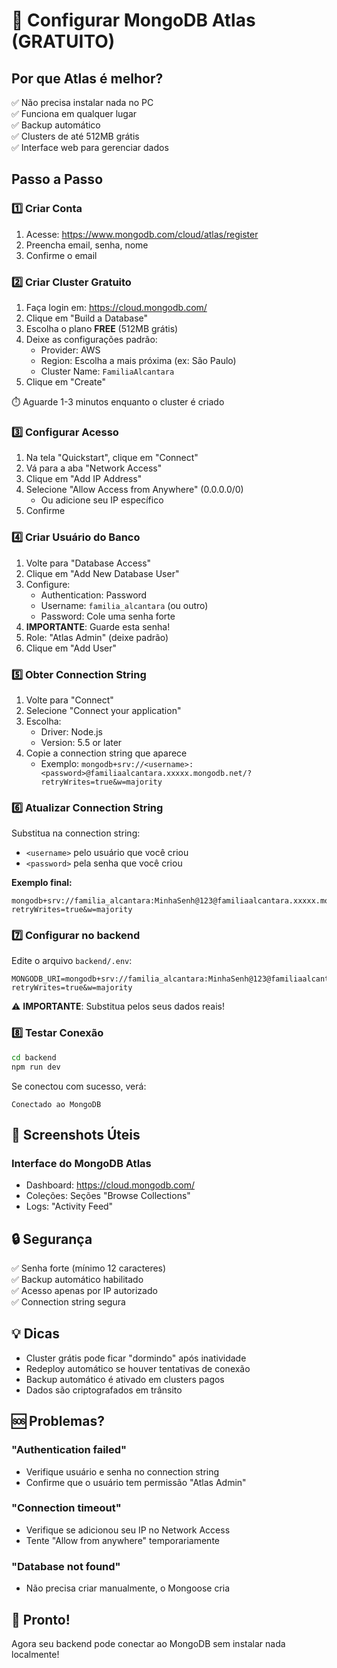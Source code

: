 # 🍃 Configurar MongoDB Atlas (GRATUITO)

## Por que Atlas é melhor?
✅ Não precisa instalar nada no PC  
✅ Funciona em qualquer lugar  
✅ Backup automático  
✅ Clusters de até 512MB grátis  
✅ Interface web para gerenciar dados  

## Passo a Passo

### 1️⃣ Criar Conta
1. Acesse: https://www.mongodb.com/cloud/atlas/register
2. Preencha email, senha, nome
3. Confirme o email

### 2️⃣ Criar Cluster Gratuito
1. Faça login em: https://cloud.mongodb.com/
2. Clique em "Build a Database"
3. Escolha o plano **FREE** (512MB grátis)
4. Deixe as configurações padrão:
   - Provider: AWS
   - Region: Escolha a mais próxima (ex: São Paulo)
   - Cluster Name: `FamiliaAlcantara`
5. Clique em "Create"

⏱️ Aguarde 1-3 minutos enquanto o cluster é criado

### 3️⃣ Configurar Acesso
1. Na tela "Quickstart", clique em "Connect"
2. Vá para a aba "Network Access"
3. Clique em "Add IP Address"
4. Selecione "Allow Access from Anywhere" (0.0.0.0/0)
   - Ou adicione seu IP específico
5. Confirme

### 4️⃣ Criar Usuário do Banco
1. Volte para "Database Access"
2. Clique em "Add New Database User"
3. Configure:
   - Authentication: Password
   - Username: `familia_alcantara` (ou outro)
   - Password: Cole uma senha forte
4. **IMPORTANTE**: Guarde esta senha!
5. Role: "Atlas Admin" (deixe padrão)
6. Clique em "Add User"

### 5️⃣ Obter Connection String
1. Volte para "Connect"
2. Selecione "Connect your application"
3. Escolha:
   - Driver: Node.js
   - Version: 5.5 or later
4. Copie a connection string que aparece
   - Exemplo: `mongodb+srv://<username>:<password>@familiaalcantara.xxxxx.mongodb.net/?retryWrites=true&w=majority`

### 6️⃣ Atualizar Connection String
Substitua na connection string:
- `<username>` pelo usuário que você criou
- `<password>` pela senha que você criou

**Exemplo final:**
```
mongodb+srv://familia_alcantara:MinhaSenh@123@familiaalcantara.xxxxx.mongodb.net/agenda_alcantara?retryWrites=true&w=majority
```

### 7️⃣ Configurar no backend
Edite o arquivo `backend/.env`:

```env
MONGODB_URI=mongodb+srv://familia_alcantara:MinhaSenh@123@familiaalcantara.xxxxx.mongodb.net/agenda_alcantara?retryWrites=true&w=majority
```

⚠️ **IMPORTANTE**: Substitua pelos seus dados reais!

### 8️⃣ Testar Conexão
```bash
cd backend
npm run dev
```

Se conectou com sucesso, verá:
```
Conectado ao MongoDB
```

## 📸 Screenshots Úteis

### Interface do MongoDB Atlas
- Dashboard: https://cloud.mongodb.com/
- Coleções: Seções "Browse Collections"
- Logs: "Activity Feed"

## 🔒 Segurança

✅ Senha forte (mínimo 12 caracteres)  
✅ Backup automático habilitado  
✅ Acesso apenas por IP autorizado  
✅ Connection string segura

## 💡 Dicas

- Cluster grátis pode ficar "dormindo" após inatividade
- Redeploy automático se houver tentativas de conexão
- Backup automático é ativado em clusters pagos
- Dados são criptografados em trânsito

## 🆘 Problemas?

### "Authentication failed"
- Verifique usuário e senha no connection string
- Confirme que o usuário tem permissão "Atlas Admin"

### "Connection timeout"
- Verifique se adicionou seu IP no Network Access
- Tente "Allow from anywhere" temporariamente

### "Database not found"
- Não precisa criar manualmente, o Mongoose cria

## 🎉 Pronto!
Agora seu backend pode conectar ao MongoDB sem instalar nada localmente!


